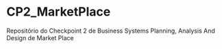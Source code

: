 # CP2_MarketPlace

Repositório do Checkpoint 2 de Business Systems Planning, Analysis And Design de Market Place
